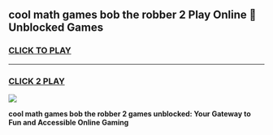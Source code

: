 
## cool math games bob the robber 2 Play Online 👋 Unblocked Games
<h3>
<a href="https://news.freeplayer.one?title=cool_math_games_bob_the_robber_2&ref=17CMG">CLICK TO PLAY</a></h3>
<hr>

<h3>
<a href="https://news.freeplayer.one?title=cool_math_games_bob_the_robber_2&ref=17CMG">CLICK 2 PLAY</a>
  
</h3>

<a href="https://news.freeplayer.one?title=cool_math_games_bob_the_robber_2&ref=17CMG/"><img src="https://clearcache.store/games.png"></a>


**cool math games bob the robber 2 games unblocked: Your Gateway to Fun and Accessible Online Gaming**
